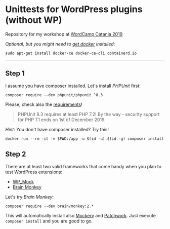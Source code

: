 # Unittests for WordPress plugins (without WP)

Repository for my workshop at [WordCamp Catania 2019](https://2019.catania.wordcamp.org/)

_Optional, but you might need to [get docker](https://docs.docker.com/install/) installed:_
                       
    sudo apt-get install docker-ce docker-ce-cli containerd.io

---

## Step 1

I assume you have composer installed. Let's install *PHPUnit* first:

    composer require --dev phpunit/phpunit ^8.3

Please, check also the [requirements](https://phpunit.readthedocs.io/en/8.3/installation.html#requirements)!

> PHPUnit 8.3 requires at least PHP 7.2! By the way - security support for PHP 7.1 ends on 1st of December 2019.

_Hint_: You don't have composer installed? Try this!

    docker run --rm -it -v $PWD:/app -u $(id -u):$(id -g) composer install
 
## Step 2

There are at least two valid frameworks that come handy when you plan to test WordPress extensions:

- [WP_Mock](https://github.com/10up/wp_mock)
- [Brain Monkey](https://brain-wp.github.io/BrainMonkey/)

Let's try *Brain Monkey*:

`composer require --dev brain/monkey:2.*`

This will automatically install also [Mockery](http://docs.mockery.io/en/latest/) and [Patchwork](http://patchwork2.org/). Just execute `composer install` and you are good to go.
